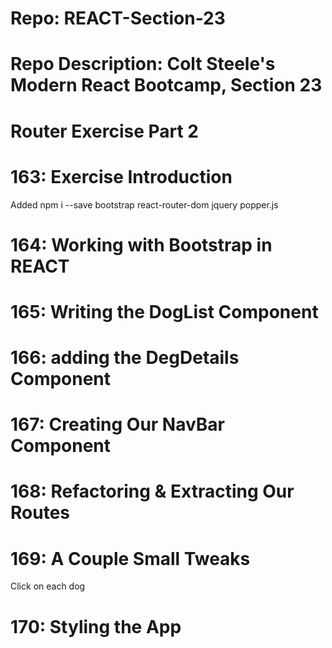 # Repo: REACT-Section-23
# Repo Description: Colt Steele's Modern React Bootcamp, Section 23
# Router Exercise Part 2

# 163: Exercise Introduction
   Added npm i --save bootstrap react-router-dom jquery popper.js

# 164: Working with Bootstrap in REACT

# 165: Writing the DogList Component

# 166: adding the DegDetails Component

# 167: Creating Our NavBar Component

# 168: Refactoring & Extracting Our Routes

# 169: A Couple Small Tweaks
   Click on each dog

# 170: Styling the App